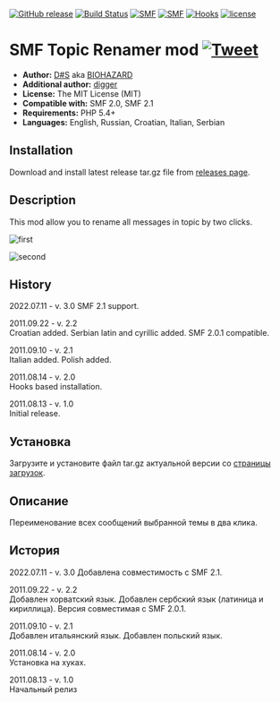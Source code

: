 [![GitHub release](https://img.shields.io/github/release/realdigger/SMF-Topic-Renamer.svg)](https://github.com/realdigger/SMF-Topic-Renamer/releases)
[![Build Status](https://travis-ci.org/realdigger/SMF-Topic-Renamer.svg?branch=master)](https://travis-ci.org/realdigger/SMF-Topic-Renamer)
[![SMF](https://img.shields.io/badge/SMF-2.0-blue.svg?style==flat)](https://simplemachines.org)
[![SMF](https://img.shields.io/badge/SMF-2.1-blue.svg?style==flat)](https://simplemachines.org)
[![Hooks](https://img.shields.io/badge/hooks%20only-✓-blue.svg?style==flat)]()
[![license](https://img.shields.io/github/license/realdigger/SMF-Topic-Renamer.svg)](https://github.com/realdigger/SMF-Topic-Renamer/blob/master/LICENSE.txt)

# SMF Topic Renamer mod [![Tweet](https://img.shields.io/twitter/url/http/shields.io.svg?style=social)](https://twitter.com/intent/tweet?text=SMF%20Topic%20Renamer&url=https://github.com/realdigger/SMF-Topic-Renamer&hashtags=smf,smf_topic_renamer)

* **Author:** [D#S](https://simplemachines.org/community/index.php?action=profile;u=189535)
  aka [BIOHAZARD](https://www.simplemachines.ru/index.php?action=profile;u=7149)
* **Additional author:** [digger](https://mysmf.net)
* **License:** The MIT License (MIT)
* **Compatible with:** SMF 2.0, SMF 2.1
* **Requirements:** PHP 5.4+
* **Languages:** English, Russian, Croatian, Italian, Serbian

## Installation

Download and install latest release tar.gz file
from [releases page](https://github.com/realdigger/SMF-Topic-Renamer/releases).

## Description

This mod allow you to rename all messages in topic by two clicks.

![first](https://user-images.githubusercontent.com/1187218/82440208-07da7b00-9aad-11ea-9d1f-a4c7dfc56ddf.png)

![second](https://user-images.githubusercontent.com/1187218/82440211-08731180-9aad-11ea-829e-20dd5de31a2a.png)

## History

2022.07.11 - v. 3.0
SMF 2.1 support.

2011.09.22 - v. 2.2  
Croatian added. Serbian latin and cyrillic added. SMF 2.0.1 compatible.

2011.09.10 - v. 2.1  
Italian added. Polish added.

2011.08.14 - v. 2.0  
Hooks based installation.

2011.08.13 - v. 1.0  
Initial release.

## Установка

Загрузите и установите файл tar.gz актуальной версии
со [страницы загрузок](https://github.com/realdigger/SMF-Topic-Renamer/releases).

## Описание

Переименование всех сообщений выбранной темы в два клика.

## История

2022.07.11 - v. 3.0
Добавлена совместимость с SMF 2.1.

2011.09.22 - v. 2.2  
Добавлен хорватский язык. Добавлен сербский язык (латиница и кириллица). Версия совместимая с SMF 2.0.1.

2011.09.10 - v. 2.1  
Добавлен итальянский язык. Добавлен польский язык.

2011.08.14 - v. 2.0  
Установка на хуках.

2011.08.13 - v. 1.0  
Начальный релиз

